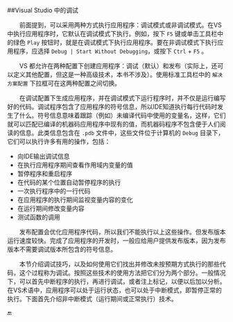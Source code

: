 ##Visual Studio 中的调试

&emsp;&emsp;前面提到，可以采用两种方式执行应用程序：调试模式或非调试模式。在VS中执行应用程序时，它默认在调试模式下执行。例如，按下 `F5` 键或单击工具栏中的绿色 `Play` 按钮时，就是在调试模式下执行应用程序。要在非调试模式下执行应用程序，应选择 `Debug | Start Without Debugging`，或按下 `Ctrl` + `F5` 。

&emsp;&emsp;VS 都允许在两种配置下创建应用程序：调试（默认）和发布（实际上，还可以定义其他配置，但这是一种高级技术，本书不涉及）。使用标准工具栏中的 `解决方案配置` 下拉框可在这两种配置之间切换。

&emsp;&emsp;在调试配置下生成应用程序，并在调试模式下运行程序时，并不仅是运行编写好的代码。调试程序包含了应用程序的符号信息，所以IDE知道执行每行代码时发生了什么。符号信息意味着跟踪（例如）未编译代码中使用的变量名，这样，它们就可以匹配已编译的机器码应用程序中现有的值，而机器码程序不包含便于人们阅读的信息。此类信息包含在 `.pdb` 文件中，这些文件位于计算机的 `Debug` 目录下，它们可以执行许多有用的操作，包括：

* 向IDE输出调试信息
* 在执行应用程序期间查看作用域内变量的值
* 暂停程序和重启程序
* 在代码的某个位置自动暂停程序的执行
* 一次执行程序中的一行代码
* 在应用程序的执行期间监视变量内容的变化
* 在运行期间修改变量内容
* 测试函数的调用

&emsp;&emsp;发布配置会优化应用程序代码，所以我们不能执行以上这些操作。但发布版本运行速度较快。完成了应用程序的开发时，一般应给用户提供发布版本，因为发布版本不需要调试版本所包含的符号信息。

&emsp;&emsp;本节介绍调试技巧，以及如何使用它们找出并修改未按预期方式执行的那些代码，这个过程称为调试。按照这些技术的使用方法把它们分为两个部分。一般情况下，可以首先中断程序的执行，再进行调试，或者注上标记，以便以后加以分析。在VS术语中，应用程序可以处于运行状态，也可以处于中断模式，即暂停正常的执行。下面首先介绍非中断模式（运行期间或正常执行）技术。





🔚